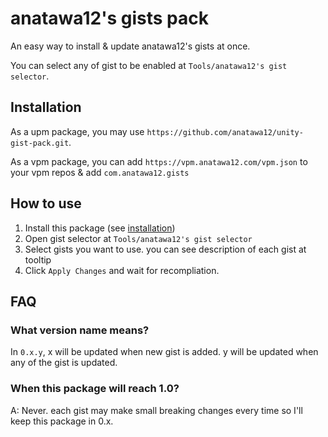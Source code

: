 # anatawa12's gists pack

An easy way to install & update anatawa12's gists at once.

You can select any of gist to be enabled at `Tools/anatawa12's gist selector`.

## Installation

As a upm package, you may use `https://github.com/anatawa12/unity-gist-pack.git`.

As a vpm package, you can add `https://vpm.anatawa12.com/vpm.json` to your vpm repos & add `com.anatawa12.gists`

## How to use

1. Install this package (see [installation](#installation))
2. Open gist selector at `Tools/anatawa12's gist selector`
3. Select gists you want to use. you can see description of each gist at tooltip
4. Click `Apply Changes` and wait for recompliation.

## FAQ

### What version name means?

In `0.x.y`, x will be updated when new gist is added. y will be updated when any of the gist is updated.

### When this package will reach 1.0?

A: Never. each gist may make small breaking changes every time so I'll keep this package in 0.x.
